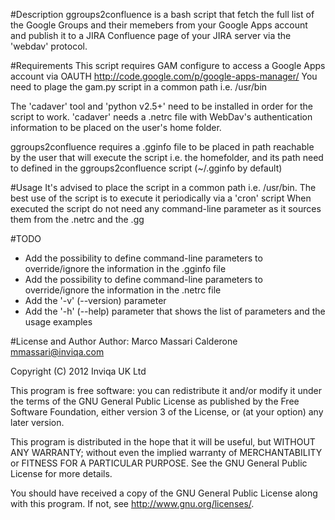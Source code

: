 #Description
ggroups2confluence is a bash script that fetch the full list of the Google Groups and their memebers from your Google Apps account and publish it to a JIRA Confluence page of your JIRA server via the 'webdav' protocol.

#Requirements
This script requires GAM configure to access a Google Apps account via OAUTH
http://code.google.com/p/google-apps-manager/
You need to plage the gam.py script in a common path i.e. /usr/bin

The 'cadaver' tool and 'python v2.5+' need to be installed in order for the script to work.
'cadaver' needs a .netrc file with WebDav's authentication information to be placed on the user's home folder.

ggroups2confluence requires a .gginfo file to be placed in path reachable by the user that will execute the script i.e. the homefolder, and its path need to defined in the ggroups2confluence script (~/.gginfo by default)

#Usage
It's advised to place the script in a common path i.e. /usr/bin.
The best use of the script is to execute it periodically via a 'cron' script
When executed the script do not need any command-line parameter as it sources them from the .netrc and the .gg

#TODO
- Add the possibility to define command-line parameters to override/ignore the information in the .gginfo file
- Add the possibility to define command-line parameters to override/ignore the information in the .netrc file
- Add the '-v' (--version) parameter
- Add the '-h' (--help) parameter that shows the list of parameters and the usage examples

#License and Author
Author: Marco Massari Calderone <mmassari@inviqa.com>

Copyright (C) 2012 Inviqa UK Ltd

This program is free software: you can redistribute it and/or modify it under the terms of the GNU General Public License as published by the Free Software Foundation, either version 3 of the License, or (at your option) any later version.

This program is distributed in the hope that it will be useful, but WITHOUT ANY WARRANTY; without even the implied warranty of MERCHANTABILITY or FITNESS FOR A PARTICULAR PURPOSE. See the GNU General Public License for more details.

You should have received a copy of the GNU General Public License along with this program. If not, see http://www.gnu.org/licenses/.

